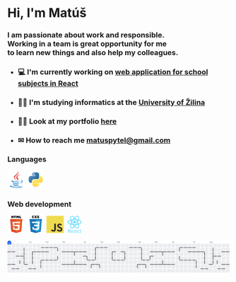 <h1>Hi, I'm Matúš</h1>
<h3>I am passionate about work and responsible.<br> Working in a team is great opportunity for me<br> to learn new things and also help my colleagues.</h3>
  

<ul style="list-style: disc">
  <li>
    <h3>💻 I'm currently working on <a href="https://Mathias5467.github.io/fri-uniza/" target="_blank">web application for school subjects in React</a></h3>
  </li>
  <li>
    <h3>👨‍🎓 I'm studying informatics at the <a href="https://www.fri.uniza.sk/" target="blank">University of Žilina</a></h3>
  </li>
  <li>
    <h3>👨‍💻 Look at my portfolio <a href="https://Mathias5467.github.io/portfolio/" target="_blank">here</a></h3>
  </li>
  <li>
    <h3>✉ How to reach me <a href="mailto:matuspytel@gmail.com" target="_blank">matuspytel@gmail.com</a></h3>
  </li>
</ul>


<h3>Languages</h3>
<p> 
  <img width="40" height="40" src="https://raw.githubusercontent.com/devicons/devicon/master/icons/java/java-original.svg" alt="java"/>
  <img  width="40" height="40" src="https://raw.githubusercontent.com/devicons/devicon/master/icons/python/python-original.svg" alt="python"/> 
</p>

<h3>Web development</h3>
<p>
  <img width="40" height="40" src="https://raw.githubusercontent.com/devicons/devicon/master/icons/html5/html5-original-wordmark.svg" alt="html"/>
  <img width="40" height="40" src="https://raw.githubusercontent.com/devicons/devicon/master/icons/css3/css3-original-wordmark.svg" alt="css"/>
  <img width="40" height="40" src="https://raw.githubusercontent.com/devicons/devicon/master/icons/javascript/javascript-original.svg" alt="javascript"/>
  <img width="40" height="40" src="https://raw.githubusercontent.com/devicons/devicon/master/icons/react/react-original-wordmark.svg" alt="react"/>
</p>

<picture>
  <source media="(prefers-color-scheme: dark)" srcset="https://raw.githubusercontent.com/Mathias5467/Mathias5467/output/pacman-contribution-graph-dark.svg">
  <source media="(prefers-color-scheme: light)" srcset="https://raw.githubusercontent.com/Mathias5467/Mathias5467/output/pacman-contribution-graph.svg">
  <img alt="pacman contribution graph" src="https://raw.githubusercontent.com/Mathias5467/Mathias5467/output/pacman-contribution-graph.svg">
</picture>
